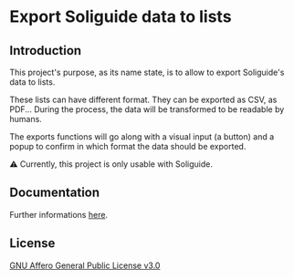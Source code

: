 # Export Soliguide data to lists

## Introduction
This project's purpose, as its name state, is to allow to export Soliguide's data to lists.

These lists can have different format. They can be exported as CSV, as PDF... During the process, the data will be transformed to be readable by humans.

The exports functions will go along with a visual input (a button) and a popup to confirm in which format the data should be exported.

⚠️ Currently, this project is only usable with Soliguide.

## Documentation

Further informations [here](https://solinumasso.github.io/soliguide-liste-papier/).

## License
[GNU Affero General Public License v3.0](https://www.gnu.org/licenses/#AGPL)
